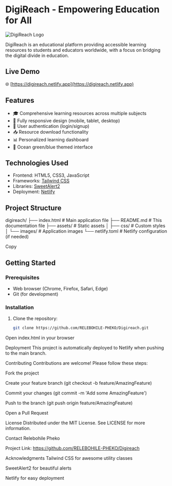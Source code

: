 # DigiReach - Empowering Education for All

![DigiReach Logo](https://th.bing.com/th/id/R.fcd2540ce1a8abaafdcb9239671e04b4?rik=cTrSi9Wvu4CYPQ&pid=ImgRaw&r=0)

DigiReach is an educational platform providing accessible learning resources to students and educators worldwide, with a focus on bridging the digital divide in education.

## Live Demo

🌐 [https://digireach.netlify.app](https://digireach.netlify.app)

## Features

- 🎓 Comprehensive learning resources across multiple subjects
- 📱 Fully responsive design (mobile, tablet, desktop)
- 🔐 User authentication (login/signup)
- 📥 Resource download functionality
- 📊 Personalized learning dashboard
- 🎨 Ocean green/blue themed interface

## Technologies Used

- Frontend: HTML5, CSS3, JavaScript
- Frameworks: [Tailwind CSS](https://tailwindcss.com/)
- Libraries: [SweetAlert2](https://sweetalert2.github.io/)
- Deployment: [Netlify](https://www.netlify.com/)

## Project Structure
digireach/
├── index.html # Main application file
├── README.md # This documentation file
├── assets/ # Static assets
│ ├── css/ # Custom styles
│ └── images/ # Application images
└── netlify.toml # Netlify configuration (if needed)

Copy

## Getting Started

### Prerequisites

- Web browser (Chrome, Firefox, Safari, Edge)
- Git (for development)

### Installation

1. Clone the repository:
   ```bash
   git clone https://github.com/RELEBOHILE-PHEKO/Digireach.git
Open index.html in your browser

Deployment
This project is automatically deployed to Netlify when pushing to the main branch.

Contributing
Contributions are welcome! Please follow these steps:

Fork the project

Create your feature branch (git checkout -b feature/AmazingFeature)

Commit your changes (git commit -m 'Add some AmazingFeature')

Push to the branch (git push origin feature/AmazingFeature)

Open a Pull Request

License
Distributed under the MIT License. See LICENSE for more information.

Contact
Relebohile Pheko 

Project Link: https://github.com/RELEBOHILE-PHEKO/Digireach

Acknowledgments
Tailwind CSS for awesome utility classes

SweetAlert2 for beautiful alerts

Netlify for easy deployment

